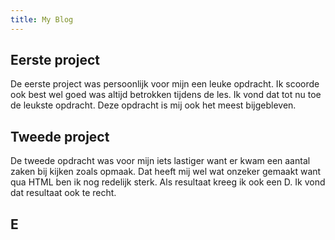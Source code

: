 ```yaml
---
title: My Blog
---
```


## Eerste project 

De eerste project was persoonlijk voor mijn een leuke opdracht. 
Ik scoorde ook best wel goed was altijd betrokken tijdens de les.
Ik vond dat tot nu toe de leukste opdracht.
Deze opdracht is mij ook het meest bijgebleven.

## Tweede project 

De tweede opdracht was voor mijn iets lastiger want er kwam een aantal zaken bij kijken zoals opmaak. Dat heeft mij wel wat onzeker gemaakt want qua HTML ben ik nog redelijk sterk. Als resultaat kreeg ik ook een D. Ik vond dat resultaat ook te recht.

## E